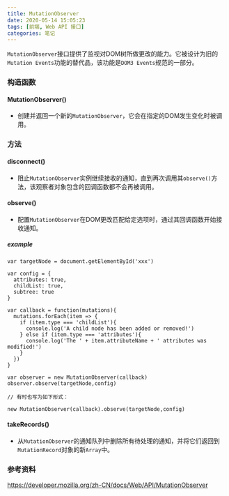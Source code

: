 ```yaml
---
title: MutationObserver
date: 2020-05-14 15:05:23
tags: [前端, Web API 接口]
categories: 笔记
---
```


`MutationObserver`接口提供了监视对DOM树所做更改的能力。它被设计为旧的`Mutation Events`功能的替代品，该功能是`DOM3 Events`规范的一部分。
<!--more-->

### 构造函数

#### MutationObserver()

- 创建并返回一个新的`MutationObserver`，它会在指定的DOM发生变化时被调用。

### 方法

#### disconnect()

- 阻止`MutationObserver`实例继续接收的通知，直到再次调用其`observe()`方法，该观察者对象包含的回调函数都不会再被调用。

#### observe()

- 配置`MutationObserver`在DOM更改匹配给定选项时，通过其回调函数开始接收通知。

##### example

```
var targetNode = document.getElementById('xxx')

var config = {
  attributes: true,
  childList: true,
  subtree: true
}

var callback = function(mutations){
  mutations.forEach(item => {
    if (item.type === 'childList'){
      console.log('A child node has been added or removed!')
    } else if (item.type === 'attributes'){
      console.log('The ' + item.attributeName + ' attributes was modified!')
    }
  })
}

var observer = new MutationObserver(callback)
observer.observe(targetNode,config)

// 有时也写为如下形式：

new MutationObserver(callback).observe(targetNode,config)

```

#### takeRecords()

- 从`MutationObserver`的通知队列中删除所有待处理的通知，并将它们返回到`MutationRecord`对象的新`Array`中。

### 参考资料

https://developer.mozilla.org/zh-CN/docs/Web/API/MutationObserver





